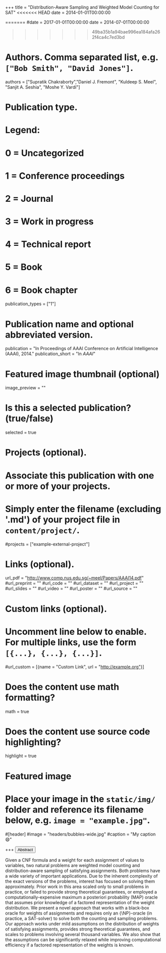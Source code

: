 +++
title = "Distribution-Aware Sampling and Weighted Model Counting for SAT"
<<<<<<< HEAD
date = 2014-01-01T00:00:00

=======
#date = 2017-01-01T00:00:00
date = 2014-07-01T00:00:00
>>>>>>> 49ba35b1a94bae996ea184afa262f4ca4c7ed3bd
# Authors. Comma separated list, e.g. `["Bob Smith", "David Jones"]`.
authors = ["Supratik Chakraborty","Daniel J. Fremont", "Kuldeep S. Meel", "Sanjit A. Seshia", "Moshe Y. Vardi"]

# Publication type.
# Legend:
# 0 = Uncategorized
# 1 = Conference proceedings
# 2 = Journal
# 3 = Work in progress
# 4 = Technical report
# 5 = Book
# 6 = Book chapter
publication_types = ["1"]

# Publication name and optional abbreviated version.
publication = "In Proceedings of AAAI Conference on Artificial Intelligence (AAAI), 2014."
publication_short = "In *AAAI*"


# Featured image thumbnail (optional)
image_preview = ""

# Is this a selected publication? (true/false)
selected = true

# Projects (optional).
#   Associate this publication with one or more of your projects.
#   Simply enter the filename (excluding '.md') of your project file in `content/project/`.
#projects = ["example-external-project"]


# Links (optional).
url_pdf = "http://www.comp.nus.edu.sg/~meel/Papers/AAAI14.pdf"
#url_preprint = ""
#url_code = ""
#url_dataset = ""
#url_project = ""
#url_slides = ""
#url_video = ""
#url_poster = ""
#url_source = ""

# Custom links (optional).
#   Uncomment line below to enable. For multiple links, use the form `[{...}, {...}, {...}]`.
#url_custom = [{name = "Custom Link", url = "http://example.org"}]

# Does the content use math formatting?
math = true

# Does the content use source code highlighting?
highlight = true

# Featured image
# Place your image in the `static/img/` folder and reference its filename below, e.g. `image = "example.jpg"`.
#[header]
#image = "headers/bubbles-wide.jpg"
#caption = "My caption :smile:"

+++
<button class="btn btn-default btn-xs" type="button" data-toggle="collapse" data-target="#abstract_DMPV17">
Abstract</button>
<div id="abstract_DMPV17" class="collapse">
Given a CNF formula and a weight for each assignment of values to variables, two natural problems are weighted model counting and distribution-aware sampling of satisfying assignments. Both problems have a wide variety of important applications. Due to the inherent complexity of the exact versions of the problems, interest has focused on solving them approximately. Prior work in this area scaled only to small problems in practice, or failed to provide strong theoretical guarantees, or employed a computationally-expensive maximum a posteriori probability (MAP) oracle that assumes prior knowledge of a factored representation of the weight distribution. We present a novel approach that works with a black-box oracle for weights of assignments and requires only an {\NP}-oracle (in practice, a SAT-solver) to solve both the counting and sampling problems. Our approach works under mild assumptions on the distribution of weights of satisfying assignments, provides strong theoretical guarantees, and scales to problems involving several thousand variables. We also show that the assumptions can be significantly relaxed while improving computational efficiency if a factored representation of the weights is known.
</div>

